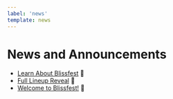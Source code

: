 ```yaml
---
label: 'news'
template: news
---
```


# News and Announcements

- [Learn About Blissfest](/news/2023/learn-about-blissfest/) 📣
- [Full Lineup Reveal](/news/2023/full-lineup-reveal/) 📣
- [Welcome to Blissfest!](/news/2023/welcome-to-blissfest/) 📣